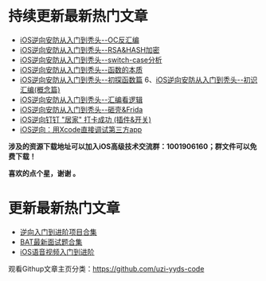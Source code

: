 # 持续更新最新热门文章





*  [iOS逆向安防从入门到秃头--OC反汇编](https://github.com/uzi-yyds-code/IOS-reverse-security/blob/main/iOS%E9%80%86%E5%90%91%E5%AE%89%E9%98%B2%E4%BB%8E%E5%85%A5%E9%97%A8%E5%88%B0%E7%A7%83%E5%A4%B4--OC%E5%8F%8D%E6%B1%87%E7%BC%96.md)
*  [iOS逆向安防从入门到秃头--RSA&HASH加密](https://www.jianshu.com/writer#/notebooks/40117945/notes/88788381/preview)
*  [iOS逆向安防从入门到秃头--switch-case分析](https://github.com/uzi-yyds-code/IOS-reverse-security/blob/main/iOS%E9%80%86%E5%90%91%E5%AE%89%E9%98%B2%E4%BB%8E%E5%85%A5%E9%97%A8%E5%88%B0%E7%A7%83%E5%A4%B4--switch-case%E5%88%86%E6%9E%90.md)
*  [iOS逆向安防从入门到秃头--函数的本质](https://github.com/uzi-yyds-code/IOS-reverse-security/blob/main/iOS%E9%80%86%E5%90%91%E5%AE%89%E9%98%B2%E4%BB%8E%E5%85%A5%E9%97%A8%E5%88%B0%E7%A7%83%E5%A4%B4--%E5%87%BD%E6%95%B0%E7%9A%84%E6%9C%AC%E8%B4%A8.md)
*  [iOS逆向安防从入门到秃头--初探函数篇](https://github.com/uzi-yyds-code/IOS-reverse-security/blob/main/iOS%E9%80%86%E5%90%91%E5%AE%89%E9%98%B2%E4%BB%8E%E5%85%A5%E9%97%A8%E5%88%B0%E7%A7%83%E5%A4%B4--%E5%88%9D%E6%8E%A2%E5%87%BD%E6%95%B0%E7%AF%87.md)
6、[iOS逆向安防从入门到秃头--初识汇编(概念篇)](https://github.com/uzi-yyds-code/IOS-reverse-security/blob/main/iOS%E9%80%86%E5%90%91%E5%AE%89%E9%98%B2%E4%BB%8E%E5%85%A5%E9%97%A8%E5%88%B0%E7%A7%83%E5%A4%B4--%E5%88%9D%E8%AF%86%E6%B1%87%E7%BC%96(%E6%A6%82%E5%BF%B5%E7%AF%87).md)
*  [iOS逆向安防从入门到秃头--汇编看逻辑](https://github.com/uzi-yyds-code/IOS-reverse-security/blob/main/iOS%E9%80%86%E5%90%91%E5%AE%89%E9%98%B2%E4%BB%8E%E5%85%A5%E9%97%A8%E5%88%B0%E7%A7%83%E5%A4%B4--%E6%B1%87%E7%BC%96%E7%9C%8B%E9%80%BB%E8%BE%91.md)
*  [iOS逆向安防从入门到秃头--砸壳&Frida](https://github.com/uzi-yyds-code/IOS-reverse-security/blob/main/iOS%E9%80%86%E5%90%91%E5%AE%89%E9%98%B2%E4%BB%8E%E5%85%A5%E9%97%A8%E5%88%B0%E7%A7%83%E5%A4%B4--%E7%A0%B8%E5%A3%B3%26Frida.md)
*  [iOS逆向钉钉 "居家" 打卡成功 (插件&开关)](https://github.com/uzi-yyds-code/IOS-reverse-security/blob/main/iOS%E9%80%86%E5%90%91%E9%92%89%E9%92%89%20%22%E5%B1%85%E5%AE%B6%22%20%E6%89%93%E5%8D%A1%E6%88%90%E5%8A%9F%20%20(%E6%8F%92%E4%BB%B6%26%E5%BC%80%E5%85%B3).md)
*  [iOS逆向：用Xcode直接调试第三方app](https://github.com/uzi-yyds-code/IOS-reverse-security/blob/main/iOS%E9%80%86%E5%90%91%EF%BC%9A%E7%94%A8Xcode%E7%9B%B4%E6%8E%A5%E8%B0%83%E8%AF%95%E7%AC%AC%E4%B8%89%E6%96%B9app.md)


**涉及的资源下载地址可以加入iOS高级技术交流群：1001906160；群文件可以免费下载！**


**喜欢的点个星，谢谢 。**

# 更新最新热门文章

*   [逆向入门到进阶项目合集](https://github.com/uzi-yyds-code/IOS-reverse-security)
*   [BAT最新面试题合集](https://github.com/uzi-yyds-code/Good-interview)
*   [iOS语音视频入门到进阶](https://github.com/uzi-yyds-code/IOS-audio-and-video-technology)

观看Githup文章主页分类：https://github.com/uzi-yyds-code

